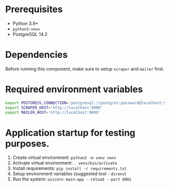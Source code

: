 # Prerequisites
* Python 3.9+
* `python3-venv`
* PostgreSQL 14.2


# Dependencies
Before running this component, make sure to setup `scraper` and `mailer` first.


# Required environment variables
```bash
export POSTGRESS_CONNECTION='postgresql://postgres:password@localhost:5432/core'
export SCRAPER_HOST='http://localhost:9000'
export MAILER_HOST='http://localhost:9009'
```


# Application startup for testing purposes.
1. Create virtual environment: `python3 -m venv venv`
2. Activate virtual environment: `. venv/bin/activate`
3. Install requirements: `pip install -r requirements.txt`
4. Setup environment variables (suggested tool - `direnv`)
5. Run the system: `uvicorn main:app --reload --port 8002`
